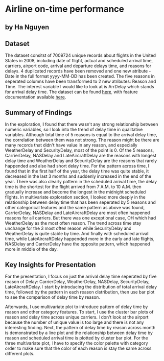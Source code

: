 # Airline on-time performance
## by Ha Nguyen


## Dataset

The dataset consitst of 7009724 unique records about flights in the United States in 2008, including date of flight, actual and scheduled arrival time, carriers, 
airport code, arrival and departure delays time, and reasons for delays. 4 duplicated records have been removed and one new atribute - 
Date in the full format yyyy-MM-DD has been created. The five reasons in seperated columns have been transformed to 2 new atributes: Reason and Time.
The interest variable I would like to look at is ArrDelay which stands for arrival delay time. 
The dataset can be found [here](https://community.amstat.org/jointscsg-section/dataexpo/dataexpo2009),
with feature documentation available [here](https://www.transtats.bts.gov/nosessionvar.asp).


## Summary of Findings

In the exploration, I found that there wasn't any strong relationship between numeric variables, so I look into the trend of delay time in qualitative
variables. 
Although total time of 5 reasons is equal to the arrival delay time, the correlation between them was not strong. The reason might be there are many records
that didn't have value in any reason, and especially WeatherDelay and SecurityDelay, most of the point is 0. Of the 5 reasons, CarrierDelay, NASDelay and 
LateAircraftDelay are the reasons with longest delay time and WeatherDelay and SecurityDelay are the reasons that rarely happended and also had short delay 
time.
For the pattern across time, I found that in the first half of the year, the delay time was quite stable, it decreased in the last 3 months and suddenly 
increased in the end of the year. There was also clearly pattern in the scheduled arrival time, the delay time is the shortest for the flight arrived from 
7 A.M. to 10 A.M. then gradually increase and become the longest in the midnight scheduled flights.
In multivariate exploration section, I looked more deeply in the relationship between delay time that has been seperated by 5 reasons and other categorical 
features and the same pattern as above was found, CarrierDelay, NASDelay and LateAircraftDelay are most often happened reasons for all carriers. But there 
was one exceptional case, OH which had WeatherDelay as the most often reason. The trend across time stay unchange for the 3 most often reason while 
SecurityDelay and WeatherDelay is quite stable by time. And finally with scheduled arrival time, while LateAircraftDelay happended more in the early and late 
flights, NASDelay and CarrierDelay have the opposite pattern, which happened more in middle of the day.

## Key Insights for Presentation

For the presentation, I focus on just the arrival delay time seperated by five reason of Delay: CarrierDelay, WeatherDelay, NASDelay, SecurityDelay, 
LateAircraftDelay. I start by introducing the distribution of total arrival delay time, followed by the pattern in each reason distribution, then use bar
plot to see the comparison of delay time by reason.

Afterwards, I use multivariate plot to introduce pattern of delay time by reason and other category features. To start,
I use the cluster bar plots of reason and delay time across unique carriers. I don't look at the airport because the number of unique value is too large
and there is not any interesting finding. Next, the pattern of delay time by reason across month is demonstrated by a line plot and the relationship between
delay time by reason and scheduled arrival time is plotted by cluster bar plot. For the three multivariate plot, I have to specify the color palette with
category order to make sure that the color of each reason is stay the same across different plots.
